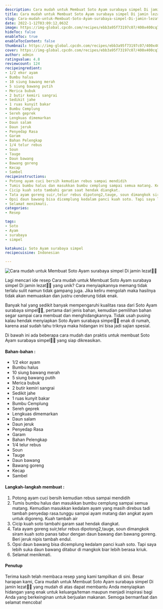 ```yaml
---
description: Cara mudah untuk Membuat Soto Ayam surabaya simpel Di jamin lezat"
title: Cara mudah untuk Membuat Soto Ayam surabaya simpel Di jamin lezat
slug: Cara-mudah-untuk-Membuat-Soto-Ayam-surabaya-simpel-Di-jamin-lezat
date: 2022-1-12T03:09:12.063Z
image: https://img-global.cpcdn.com/recipes/ebb3a95f73197c07/400x400cq70/photo.jpg
hideToc: false
enableToc: true
enableTocContent: false
thumbnail: https://img-global.cpcdn.com/recipes/ebb3a95f73197c07/400x400cq70/photo.jpg
cover: https://img-global.cpcdn.com/recipes/ebb3a95f73197c07/400x400cq70/photo.jpg
author: admin
ratingvalue: 4.8
reviewcount: 124
recipeingredient:
- 1/2 ekor ayam
- Bumbu halus
- 10 siung bawang merah
- 5 siung bawang putih
- Merica bubuk
- 2 butir kemiri sangrai
- Sedikit jahe
- 1 ruas kunyit bakar
- Bumbu Cemplung
- Sereh geprek
- Lengkuas dimemarkan
- Daun salam
- Daun jeruk
- Penyedap Rasa
- Garam
- Bahan Pelengkap
- 1/4 telur rebus
- Soun
- Tauge
- Daun bawang
- Bawang goreng
- Kecap
- Sambel
recipeinstructions:
- Potong ayam cuci bersih kemudian rebus sampai mendidih
- Tumis bumbu halus dan masukkan bumbu cemplung sampai semua matang. Kemudian masukkan kedalam ayam yang masih direbus tadi tambah penyedap rasa.tunggu sampai ayam matang dan angkat ayam untuk digoreng. Kuah tambah air
- Cicip kuah soto tambahi garam saat hendak diangkat.
- Tata ayam goreng suir,telur rebus dipotong2,tauge, soun dimangkok siram kuah soto panas tabur dengan daun bawang dan bawang goreng. Beri jeruk nipis tambah endul.
- Opsi daun bawang bisa dicemplung kedalam panci kuah soto. Tapi saya lebih suka daun bawang ditabur di mangkok biar lebih berasa kriuk.
- Selamat menikmati.
categories:
- Resep

tags:
- Soto
- Ayam
- surabaya
- simpel

katakunci: Soto Ayam surabaya simpel
recipecuisine: Indonesian

---
```


![Cara mudah untuk Membuat Soto Ayam surabaya simpel Di jamin lezat👩‍🍳](https://img-global.cpcdn.com/recipes/ebb3a95f73197c07/400x400cq70/photo.jpg)

Lagi mencari ide resep Cara mudah untuk Membuat Soto Ayam surabaya simpel Di jamin lezat👩‍🍳 yang unik? Cara menyiapkannya memang tidak terlalu sulit namun tidak gampang juga. Jika keliru mengolah maka hasilnya tidak akan memuaskan dan justru cenderung tidak enak.

Banyak hal yang sedikit banyak mempengaruhi kualitas rasa dari Soto Ayam surabaya simpel👩‍🍳, pertama dari jenis bahan, kemudian pemilihan bahan segar sampai cara membuat dan menghidangkannya. Tidak usah pusing kalau hendak menyiapkan Soto Ayam surabaya simpel👩‍🍳 enak di rumah, karena asal sudah tahu triknya maka hidangan ini bisa jadi sajian spesial.

Di bawah ini ada beberapa cara mudah dan praktis untuk membuat Soto Ayam surabaya simpel👩‍🍳 yang siap dikreasikan.

<!--inarticleads1-->

#### Bahan-bahan :

- 1/2 ekor ayam
- Bumbu halus
- 10 siung bawang merah
- 5 siung bawang putih
- Merica bubuk
- 2 butir kemiri sangrai
- Sedikit jahe
- 1 ruas kunyit bakar
- Bumbu Cemplung
- Sereh geprek
- Lengkuas dimemarkan
- Daun salam
- Daun jeruk
- Penyedap Rasa
- Garam
- Bahan Pelengkap
- 1/4 telur rebus
- Soun
- Tauge
- Daun bawang
- Bawang goreng
- Kecap
- Sambel

<!--inarticleads2-->

#### Langkah-langkah membuat :

1. Potong ayam cuci bersih kemudian rebus sampai mendidih
1. Tumis bumbu halus dan masukkan bumbu cemplung sampai semua matang. Kemudian masukkan kedalam ayam yang masih direbus tadi tambah penyedap rasa.tunggu sampai ayam matang dan angkat ayam untuk digoreng. Kuah tambah air
1. Cicip kuah soto tambahi garam saat hendak diangkat.
1. Tata ayam goreng suir,telur rebus dipotong2,tauge, soun dimangkok siram kuah soto panas tabur dengan daun bawang dan bawang goreng. Beri jeruk nipis tambah endul.
1. Opsi daun bawang bisa dicemplung kedalam panci kuah soto. Tapi saya lebih suka daun bawang ditabur di mangkok biar lebih berasa kriuk.
1. Selamat menikmati.

#### Penutup

Terima kasih telah membaca resep yang kami tampilkan di sini. Besar harapan kami, Cara mudah untuk Membuat Soto Ayam surabaya simpel Di jamin lezat👩‍🍳 yang mudah di atas dapat membantu Anda menyiapkan hidangan yang enak untuk keluarga/teman maupun menjadi inspirasi bagi Anda yang berkeinginan untuk berjualan makanan. Semoga bermanfaat dan selamat mencoba!